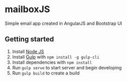 # mailboxJS
Simple email app created in AngularJS and Bootstrap UI

## Getting started

1. Install [Node JS](http://nodejs.org/)
2. Install [Gulp](http://gulpjs.com/) with `npm install -g gulp-cli`
3. Install dependencies with `npm install`
4. Run `gulp serve` to start server and begin developing
5. Run `gulp build` to create a build